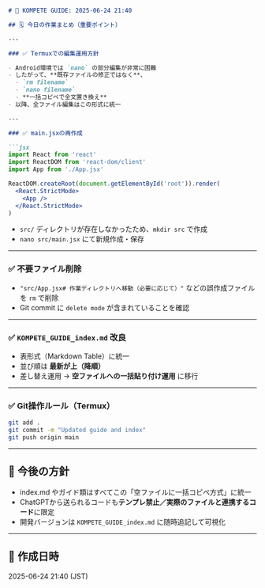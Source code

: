 ```markdown
# 📘 KOMPETE GUIDE: 2025-06-24 21:40

## 🗓 今日の作業まとめ（重要ポイント）

---

### ✅ Termuxでの編集運用方針

- Android環境では `nano` の部分編集が非常に困難
- したがって、**既存ファイルの修正ではなく**、
  - `rm filename`
  - `nano filename`
  - **一括コピペで全文置き換え**
- 以降、全ファイル編集はこの形式に統一

---

### ✅ main.jsxの再作成

```jsx
import React from 'react'
import ReactDOM from 'react-dom/client'
import App from './App.jsx'

ReactDOM.createRoot(document.getElementById('root')).render(
  <React.StrictMode>
    <App />
  </React.StrictMode>
)
```

- `src/` ディレクトリが存在しなかったため、`mkdir src` で作成
- `nano src/main.jsx` にて新規作成・保存

---

### ✅ 不要ファイル削除

- `"src/App.jsx# 作業ディレクトリへ移動（必要に応じて）"` などの誤作成ファイルを `rm` で削除
- Git commit に `delete mode` が含まれていることを確認

---

### ✅ `KOMPETE_GUIDE_index.md` 改良

- 表形式（Markdown Table）に統一
- 並び順は **最新が上（降順）**
- 差し替え運用 → **空ファイルへの一括貼り付け運用** に移行

---

### ✅ Git操作ルール（Termux）

```bash
git add .
git commit -m "Updated guide and index"
git push origin main
```

---

## 🧩 今後の方針

- index.md やガイド類はすべてこの「空ファイルに一括コピペ方式」に統一
- ChatGPTから送られるコードも**テンプレ禁止／実際のファイルと連携するコード**に限定
- 開発バージョンは `KOMPETE_GUIDE_index.md` に随時追記して可視化

---

## 📅 作成日時

2025-06-24 21:40 (JST)
```
